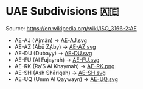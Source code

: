 # UAE Subdivisions 🇦🇪

Source: https://en.wikipedia.org/wiki/ISO_3166-2:AE

* AE-AJ (‘Ajmān) -> [AE-AJ.svg](https://github.com/amckenna41/iso3166-flag-icons/blob/main/iso3166-2-icons/AE/AE-AJ.svg)
* AE-AZ (Abū Z̧Aby) -> [AE-AZ.svg](https://github.com/amckenna41/iso3166-flag-icons/blob/main/iso3166-2-icons/AE/AE-AZ.svg)
* AE-DU (Dubayy) -> [AE-DU.svg](https://github.com/amckenna41/iso3166-flag-icons/blob/main/iso3166-2-icons/AE/AE-DU.svg)
* AE-FU (Al Fujayrah) -> [AE-FU.svg](https://github.com/amckenna41/iso3166-flag-icons/blob/main/iso3166-2-icons/AE/AE-FU.svg)
* AE-RK (Ra’S Al Khaymah) -> [AE-RK.png](https://github.com/amckenna41/iso3166-flag-icons/blob/main/iso3166-2-icons/AE/AE-RK.png)
* AE-SH (Ash Shāriqah) -> [AE-SH.svg](https://github.com/amckenna41/iso3166-flag-icons/blob/main/iso3166-2-icons/AE/AE-SH.svg)
* AE-UQ (Umm Al Qaywayn) -> [AE-UQ.svg](https://github.com/amckenna41/iso3166-flag-icons/blob/main/iso3166-2-icons/AE/AE-UQ.svg)
